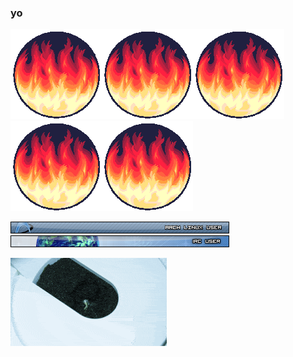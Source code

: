 ### yo

![flames](https://github.com/lovelaced/lovelaced/raw/master/flames.gif)![flames](https://github.com/lovelaced/lovelaced/raw/master/flames.gif)![flames](https://github.com/lovelaced/lovelaced/raw/master/flames.gif)![flames](https://github.com/lovelaced/lovelaced/raw/master/flames.gif)![flames](https://github.com/lovelaced/lovelaced/raw/master/flames.gif)

![arch_linux_user_bar](https://github.com/lovelaced/lovelaced/raw/master/archuserbar.png)  
![irc_user_bar](https://github.com/lovelaced/lovelaced/raw/master/ircuserbar.png)

![chilis](https://github.com/lovelaced/lovelaced/raw/master/chilis.gif)

<!--
**lovelaced/lovelaced** is a ✨ _special_ ✨ repository because its `README.md` (this file) appears on your GitHub profile.

Here are some ideas to get you started:

- 🔭 I’m currently working on ...
- 🌱 I’m currently learning ...
- 👯 I’m looking to collaborate on ...
- 🤔 I’m looking for help with ...
- 💬 Ask me about ...
- 📫 How to reach me: ...
- 😄 Pronouns: ...
- ⚡ Fun fact: ...
-->
